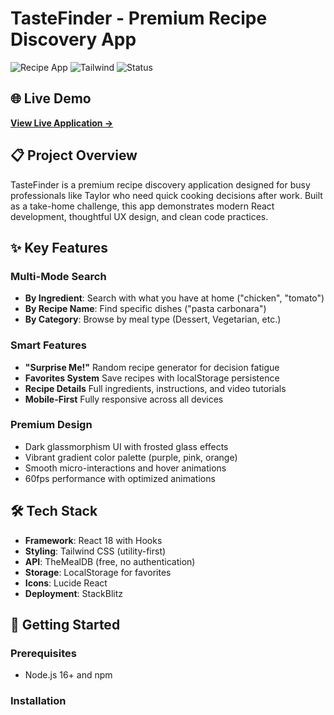 # TasteFinder - Premium Recipe Discovery App

![Recipe App](https://img.shields.io/badge/React-18-blue) ![Tailwind](https://img.shields.io/badge/Tailwind-CSS-38B2AC) ![Status](https://img.shields.io/badge/Status-Live-success)

## 🌐 Live Demo
**[View Live Application →](https://react-hcdrgjyx.stackblitz.io/)**

## 📋 Project Overview
TasteFinder is a premium recipe discovery application designed for busy professionals like Taylor who need quick cooking decisions after work. Built as a take-home challenge, this app demonstrates modern React development, thoughtful UX design, and clean code practices.

## ✨ Key Features

### Multi-Mode Search
- **By Ingredient**: Search with what you have at home ("chicken", "tomato")
- **By Recipe Name**: Find specific dishes ("pasta carbonara")
- **By Category**: Browse by meal type (Dessert, Vegetarian, etc.)

### Smart Features
- **"Surprise Me!"** Random recipe generator for decision fatigue
- **Favorites System** Save recipes with localStorage persistence
- **Recipe Details** Full ingredients, instructions, and video tutorials
- **Mobile-First** Fully responsive across all devices

### Premium Design
- Dark glassmorphism UI with frosted glass effects
- Vibrant gradient color palette (purple, pink, orange)
- Smooth micro-interactions and hover animations
- 60fps performance with optimized animations

## 🛠️ Tech Stack

- **Framework**: React 18 with Hooks
- **Styling**: Tailwind CSS (utility-first)
- **API**: TheMealDB (free, no authentication)
- **Storage**: LocalStorage for favorites
- **Icons**: Lucide React
- **Deployment**: StackBlitz

## 🚀 Getting Started

### Prerequisites
- Node.js 16+ and npm

### Installation
```bash
